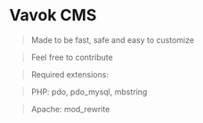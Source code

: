 
<a href="https://vavok.net"><img src="https://www.vavok.net/themes/vavok3/images/logo.png" alt="" /></a>

# Vavok CMS

> Made to be fast, safe and easy to customize

> Feel free to contribute

>

> Required extensions:

> PHP: pdo, pdo_mysql, mbstring

> Apache: mod_rewrite
